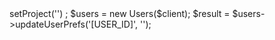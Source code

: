 <?php

use Appwrite\Client;
use Appwrite\Services\Users;

$client = new Client();

$client
    ->setProject('')
;

$users = new Users($client);

$result = $users->updateUserPrefs('[USER_ID]', '');
